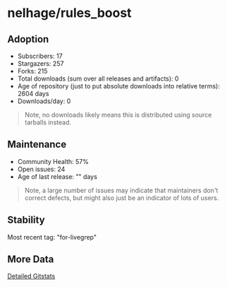 # nelhage/rules_boost

## Adoption

- Subscribers: 17
- Stargazers: 257
- Forks: 215
- Total downloads (sum over all releases and artifacts): 0
- Age of repository (just to put absolute downloads into relative terms): 2604 days
- Downloads/day: 0

> Note, no downloads likely means this is distributed using source tarballs instead.

## Maintenance

- Community Health: 57%
- Open issues: 24
- Age of last release: "<No Releases>" days

> Note, a large number of issues may indicate that maintainers don't correct defects, but might also
> just be an indicator of lots of users.

## Stability

Most recent tag: "for-livegrep"

## More Data

[Detailed Gitstats](/bazel-catalog/gitstats/nelhage/rules_boost)

